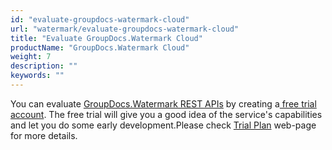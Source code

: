 ```yaml
---
id: "evaluate-groupdocs-watermark-cloud"
url: "watermark/evaluate-groupdocs-watermark-cloud"
title: "Evaluate GroupDocs.Watermark Cloud"
productName: "GroupDocs.Watermark Cloud"
weight: 7
description: ""
keywords: ""
---
```


You can evaluate [GroupDocs.Watermark REST APIs](https://apireference.groupdocs.cloud/watermark) by creating a[ free trial account](https://purchase.groupdocs.cloud/trial). The free trial will give you a good idea of the service's capabilities and let you do some early development.Please check [Trial Plan](https://purchase.groupdocs.cloud/trial) web-page for more details.


 